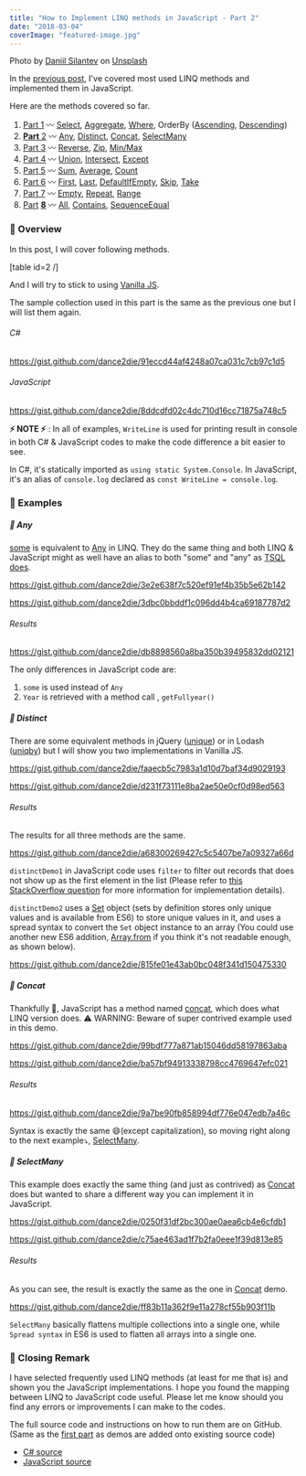 ```yaml
---
title: "How to Implement LINQ methods in JavaScript - Part 2"
date: "2018-03-04"
coverImage: "featured-image.jpg"
---
```


Photo by [Daniil Silantev](https://unsplash.com/photos/ioYwosPYC0U?utm_source=unsplash&utm_medium=referral&utm_content=creditCopyText) on [Unsplash](https://unsplash.com/search/photos/mapping?utm_source=unsplash&utm_medium=referral&utm_content=creditCopyText)

In the [previous post](https://www.slightedgecoder.com/2018/02/24/approximate-equivalent-linq-methods-javascript/), I've covered most used LINQ methods and implemented them in JavaScript.

Here are the methods covered so far.

1. [Part 1](https://www.slightedgecoder.com/2018/02/24/approximate-equivalent-linq-methods-javascript/) 〰️ [Select](https://www.slightedgecoder.com/2018/02/24/approximate-equivalent-linq-methods-javascript/#select), [Aggregate](https://www.slightedgemate-equivalent-linq-methods-javascript/#aggregate), [Where](https://www.slightedgecoder.com/2018/02/24/approximate-equivalent-linq-methods-javascript/#where), OrderBy ([Ascending](https://www.slightedgecoder.com/2018/02/24/approximate-equivalent-linq-methods-javascript/#orderByAscending), [Descending](https://www.slightedgecoder.com/2018/02/24/approximate-equivalent-linq-methods-javascript/#orderByDescending))
2. [**Part** 2](https://www.slightedgecoder.com/2018/03/03/approximate-equivalent-linq-methods-javascript-part-2/) 〰️ [Any](https://www.slightedgecoder.com/2018/03/03/approximate-equivalent-linq-methods-javascript-part-2/#any), [Distinct](https://www.slightedgecoder.com/2018/03/03/approximate-equivalent-linq-methods-javascript-part-2/#distinct), [Concat](https://www.slightedgecoder.com/2018/03/03/approximate-equivalent-linq-methods-javascript-part-2/#concat), [SelectMany](https://www.slightedgecoder.com/2018/03/03/approximate-equivalent-linq-methods-javascript-part-2/#selectmany)
3. [Part 3](https://www.slightedgecoder.com/2018/03/10/an-approximate-equivalent-of-linq-methods-in-javascript-part-3/) 〰️ [Reverse](https://www.slightedgecoder.com/2018/03/10/an-approximate-equivalent-of-linq-methods-in-javascript-part-3/#reverse), [Zip](https://www.slightedgecoder.com/2018/03/10/an-approximate-equivalent-of-linq-methods-in-javascript-part-3/#zip), [Min/Max](https://www.slightedgecoder.com/2018/03/10/an-approximate-equivalent-of-linq-methods-in-javascript-part-3/#minmax)
4. [Part 4](https://www.slightedgecoder.com/2018/03/21/an-approximate-equivalent-of-linq-methods-in-javascript-part-4/) 〰️ [Union](https://www.slightedgecoder.com/2018/03/21/an-approximate-equivalent-of-linq-methods-in-javascript-part-4/#union), [Intersect](https://www.slightedgecoder.com/2018/03/21/an-approximate-equivalent-of-linq-methods-in-javascript-part-4/#intersect), [Except](https://www.slightedgecoder.com/2018/03/21/an-approximate-equivalent-of-linq-methods-in-javascript-part-4/#except)
5. [Part 5](https://www.slightedgecoder.com/2018/03/31/an-approximate-equivalent-of-linq-methods-in-javascript-part-5/) 〰️ [Sum](https://www.slightedgecoder.com/2018/03/31/an-approximate-equivalent-of-linq-methods-in-javascript-part-5/#sum), [Average](https://www.slightedgecoder.com/2018/03/31/an-approximate-equivalent-of-linq-methods-in-javascript-part-5/#average), [Count](https://www.slightedgecoder.com/2018/03/31/an-approximate-equivalent-of-linq-methods-in-javascript-part-5/#count)
6. [Part 6](https://www.slightedgecoder.com/2018/04/14/an-approximate-equivalent-of-linq-methods-in-javascript-part-6/) 〰️ [First](https://www.slightedgecoder.com/2018/04/14/an-approximate-equivalent-of-linq-methods-in-javascript-part-6/#first), [Last](https://www.slightedgecoder.com/2018/04/14/an-approximate-equivalent-of-linq-methods-in-javascript-part-6/#last), [DefaultIfEmpty](https://www.slightedgecoder.com/2018/04/14/an-approximate-equivalent-of-linq-methods-in-javascript-part-6/#defaultIfEmpty), [Skip](https://www.slightedgecoder.com/2018/04/14/an-approximate-equivalent-of-linq-methods-in-javascript-part-6/#skip), [Take](https://www.slightedgecoder.com/2018/04/14/an-approximate-equivalent-of-linq-methods-in-javascript-part-6/#take)
7. [Part 7](https://www.slightedgecoder.com/2018/04/21/an-approximate-equivalent-of-linq-methods-in-javascript-part-7/) 〰️ [Empty](https://www.slightedgecoder.com/2018/04/21/an-approximate-equivalent-of-linq-methods-in-javascript-part-7#empty), [Repeat](https://www.slightedgecoder.com/2018/04/21/an-approximate-equivalent-of-linq-methods-in-javascript-part-7#repeat), [Range](https://www.slightedgecoder.com/2018/04/21/an-approximate-equivalent-of-linq-methods-in-javascript-part-7#range)
8. [Pa](https://www.slightedgecoder.com/2018/04/28/how-to-implement-linq-methods-in-javascript-part-8/)[rt](https://www.slightedgecoder.com/2018/04/28/how-to-implement-linq-methods-in-javascript-part-8/) **[8](https://www.slightedgecoder.com/2018/04/28/how-to-implement-linq-methods-in-javascript-part-8/)** 〰️ [All](#all), [Contains](#contains), [SequenceEqual](#sequenceEqual)

### 🔴 Overview

In this post, I will cover following methods.

\[table id=2 /\]

And I will try to stick to using [Vanilla JS](https://stackoverflow.com/questions/20435653/what-is-vanillajs).

The sample collection used in this part is the same as the previous one but I will list them again.

###### C#

https://gist.github.com/dance2die/91eccd44af4248a07ca031c7cb97c1d5

###### JavaScript

https://gist.github.com/dance2die/8ddcdfd02c4dc710d16cc71875a748c5

**⚡ NOTE ⚡** : In all of examples, `WriteLine` is used for printing result in console in both C# & JavaScript codes to make the code difference a bit easier to see.

In C#, it's statically imported as `using static System.Console`. In JavaScript, it's an alias of `console.log` declared as `const WriteLine = console.log`.

### 🔴 Examples

##### 🔸 Any

[some](https://developer.mozilla.org/en-US/docs/Web/JavaScript/Reference/Global_Objects/Array/some) is equivalent to [Any](https://msdn.microsoft.com/en-us/library/system.linq.enumerable.any(v=vs.110).aspx) in LINQ. They do the same thing and both LINQ & JavaScript might as well have an alias to both "some" and "any" as [TSQL does](https://docs.microsoft.com/en-us/sql/t-sql/language-elements/some-any-transact-sql).

https://gist.github.com/dance2die/3e2e638f7c520ef91ef4b35b5e62b142

https://gist.github.com/dance2die/3dbc0bbddf1c096dd4b4ca69187787d2

###### Results

https://gist.github.com/dance2die/db8898560a8ba350b39495832dd02121

The only differences in JavaScript code are:

1. `some` is used instead of `Any`
2. `Year` is retrieved with a method call , `getFullyear()`

##### 🔸 Distinct

There are some equivalent methods in jQuery ([unique](https://api.jquery.com/jQuery.unique/)) or in Lodash ([uniqby](https://lodash.com/docs/4.17.5#uniqBy)) but I will show you two implementations in Vanilla JS.

https://gist.github.com/dance2die/faaecb5c7983a1d10d7baf34d9029193

https://gist.github.com/dance2die/d231f73111e8ba2ae50e0cf0d98ed563

###### Results

The results for all three methods are the same.

https://gist.github.com/dance2die/a68300269427c5c5407be7a09327a66d

`distinctDemo1` in JavaScript code uses `filter` to filter out records that does not show up as the first element in the list (Please refer to [this StackOverflow question](https://stackoverflow.com/a/14438954/4035) for more information for implementation details).

`distinctDemo2` uses a [Set](https://developer.mozilla.org/en-US/docs/Web/JavaScript/Reference/Global_Objects/Set) object (sets by definition stores only unique values and is available from ES6) to store unique values in it, and uses a spread syntax to convert the `Set` object instance to an array (You could use another new ES6 addition, [Array.from](https://developer.mozilla.org/en-US/docs/Web/JavaScript/Reference/Global_Objects/Array/from) if you think it's not readable enough, as shown below).

https://gist.github.com/dance2die/815fe01e43ab0bc048f341d150475330

##### 🔸 Concat

Thankfully 🙏, JavaScript has a method named [concat](https://developer.mozilla.org/en-US/docs/Web/JavaScript/Reference/Global_Objects/Array/concat), which does what LINQ version does. ⚠️ WARNING: Beware of super contrived example used in this demo.

https://gist.github.com/dance2die/99bdf777a871ab15046dd58197863aba

https://gist.github.com/dance2die/ba57bf94913338798cc4769647efc021

###### Results

https://gist.github.com/dance2die/9a7be90fb858994df776e047edb7a46c

Syntax is exactly the same 😄(except capitalization), so moving right along to the next example⤵️, [SelectMany](#selectmany).

##### 🔸 SelectMany

This example does exactly the same thing (and just as contrived) as [Concat](#concat) does but wanted to share a different way you can implement it in JavaScript.

https://gist.github.com/dance2die/0250f31df2bc300ae0aea6cb4e6cfdb1

https://gist.github.com/dance2die/c75ae463ad1f7b2fa0eee1f39d813e85

###### Results

As you can see, the result is exactly the same as the one in [Concat](#concat) demo.

https://gist.github.com/dance2die/ff83b11a362f9e11a278cf55b903f11b

`SelectMany` basically flattens multiple collections into a single one, while `Spread syntax` in ES6 is used to flatten all arrays into a single one.

### 🔴 Closing Remark

I have selected frequently used LINQ methods (at least for me that is) and shown you the JavaScript implementations. I hope you found the mapping between LINQ to JavaScript code useful. Please let me know should you find any errors or improvements I can make to the codes.

The full source code and instructions on how to run them are on GitHub. (Same as the [first part](https://www.slightedgecoder.com/2018/02/24/approximate-equivalent-linq-methods-javascript/) as demos are added onto existing source code)

- [C# source](https://github.com/dance2die/blog.LinqAndJavascript.CSharpDemo)
- [JavaScript source](https://github.com/dance2die/blog.LinqAndJavascript.JavascriptDemo)
